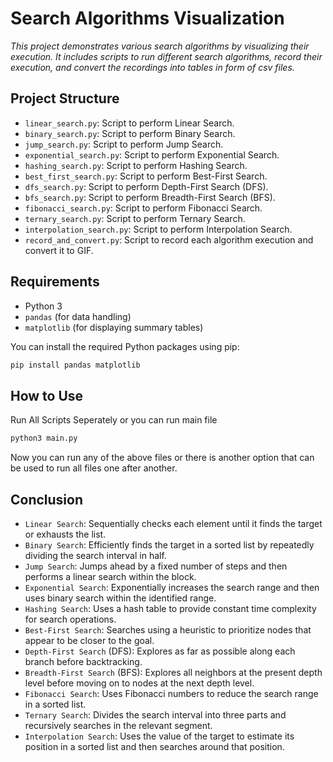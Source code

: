 # Search Algorithms Visualization

*This project demonstrates various search algorithms by visualizing their execution. It includes scripts to run different search algorithms, record their execution, and convert the recordings into tables in form of csv files.*

## Project Structure

- `linear_search.py`: Script to perform Linear Search.
- `binary_search.py`: Script to perform Binary Search.
- `jump_search.py`: Script to perform Jump Search.
- `exponential_search.py`: Script to perform Exponential Search.
- `hashing_search.py`: Script to perform Hashing Search.
- `best_first_search.py`: Script to perform Best-First Search.
- `dfs_search.py`: Script to perform Depth-First Search (DFS).
- `bfs_search.py`: Script to perform Breadth-First Search (BFS).
- `fibonacci_search.py`: Script to perform Fibonacci Search.
- `ternary_search.py`: Script to perform Ternary Search.
- `interpolation_search.py`: Script to perform Interpolation Search.
- `record_and_convert.py`: Script to record each algorithm execution and convert it to GIF.

## Requirements

- Python 3
- `pandas` (for data handling)
- `matplotlib` (for displaying summary tables)

You can install the required Python packages using pip:

```bash
pip install pandas matplotlib
```

## How to Use

Run All Scripts Seperately or you can run main file

```bash
python3 main.py
```

Now you can run any of the above files or there is another option that can be used to run all files one after another.

## Conclusion 

- `Linear Search`: Sequentially checks each element until it finds the target or exhausts the list.
- `Binary Search`: Efficiently finds the target in a sorted list by repeatedly dividing the search interval in half.
- `Jump Search`: Jumps ahead by a fixed number of steps and then performs a linear search within the block.
- `Exponential Search`: Exponentially increases the search range and then uses binary search within the identified range.
- `Hashing Search`: Uses a hash table to provide constant time complexity for search operations.
- `Best-First Search`: Searches using a heuristic to prioritize nodes that appear to be closer to the goal.
- `Depth-First Search` (DFS): Explores as far as possible along each branch before backtracking.
- `Breadth-First Search` (BFS): Explores all neighbors at the present depth level before moving on to nodes at the next depth level.
- `Fibonacci Search`: Uses Fibonacci numbers to reduce the search range in a sorted list.
- `Ternary Search`: Divides the search interval into three parts and recursively searches in the relevant segment.
- `Interpolation Search`: Uses the value of the target to estimate its position in a sorted list and then searches around that position.

